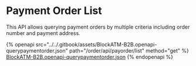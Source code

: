 # Payment Order List

This API allows querying payment orders by multiple criteria including order number and payment address.

{% openapi src="../../.gitbook/assets/BlockATM-B2B.openapi-querypaymentorder.json" path="/order/api/payorder/list" method="get" %}
[BlockATM-B2B.openapi-querypaymentorder.json](../../.gitbook/assets/BlockATM-B2B.openapi-querypaymentorder.json)
{% endopenapi %}







